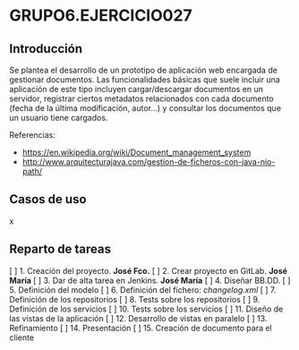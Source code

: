 # GRUPO6.EJERCICIO027


## Introducción

Se plantea el desarrollo de un prototipo de aplicación web encargada de gestionar documentos. Las funcionalidades básicas que suele incluir una aplicación de este tipo incluyen cargar/descargar documentos en un servidor, registrar ciertos metadatos relacionados con cada documento (fecha de la última modificación, autor...) y consultar los documentos que un usuario tiene cargados.

Referencias:

+ <https://en.wikipedia.org/wiki/Document_management_system>
+ <http://www.arquitecturajava.com/gestion-de-ficheros-con-java-nio-path/>


## Casos de uso

x


## Reparto de tareas

[ ] 1. Creación del proyecto. **José Fco.**
[ ] 2. Crear proyecto en GitLab. **José María**
[ ] 3. Dar de alta tarea en Jenkins. **José María**
[ ] 4. Diseñar BB.DD.
[ ] 5. Definición del modelo
[ ] 6. Definición del fichero: *changelog.xml*
[ ] 7. Definición de los repositorios
[ ] 8. Tests sobre los repositorios
[ ] 9. Definición de los servicios
[ ] 10. Tests sobre los servicios
[ ] 11. Diseño de las vistas de la aplicación
[ ] 12. Desarrollo de vistas en paralelo
[ ] 13. Refinamiento
[ ] 14. Presentación
[ ] 15. Creación de documento para el cliente